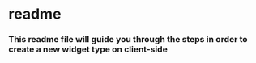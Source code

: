 # readme

### This readme file will guide you through the steps in order to create a new widget type on client-side

